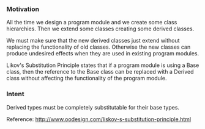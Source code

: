 ﻿### Motivation

All the time we design a program module and we create some class hierarchies. Then we extend some classes creating some derived classes.

We must make sure that the new derived classes just extend without replacing the functionality of old classes. Otherwise the new classes can produce undesired effects when they are used in existing program modules.

Likov's Substitution Principle states that if a program module is using a Base class, then the reference to the Base class can be replaced with a Derived class without affecting the functionality of the program module.

### Intent

Derived types must be completely substitutable for their base types.

Reference: http://www.oodesign.com/liskov-s-substitution-principle.html
